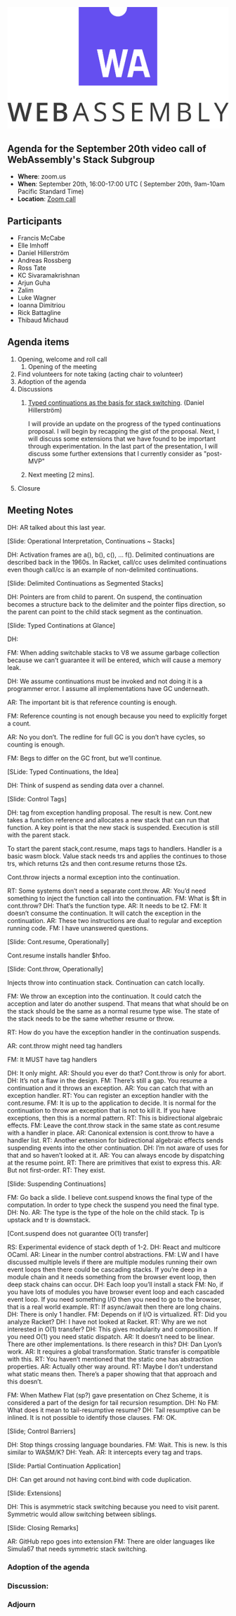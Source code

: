 ![WebAssembly logo](/images/WebAssembly.png)

## Agenda for the September 20th video call of WebAssembly's Stack Subgroup

- **Where**: zoom.us
- **When**:  September 20th, 16:00-17:00 UTC ( September 20th, 9am-10am Pacific Standard Time)
- **Location**: [Zoom call](https://zoom.us/j/91846860726?pwd=NVVNVmpvRVVFQkZTVzZ1dTFEcXgrdz09)


## Participants
- Francis McCabe
- Elle Imhoff
- Daniel Hillerström
- Andreas Rossberg
- Ross Tate
- KC Sivaramakrishnan
- Arjun Guha
- Zalim
- Luke Wagner
- Ioanna Dimitriou
- Rick Battagline
- Thibaud Michaud


## Agenda items

1. Opening, welcome and roll call
    1. Opening of the meeting
1. Find volunteers for note taking (acting chair to volunteer)
1. Adoption of the agenda
1. Discussions
   1. [Typed continuations as the basis for stack switching](https://github.com/WebAssembly/meetings/blob/main/stack/2021/presentations/2021-9-20-TypedContinuations.pdf).  (Daniel Hillerström)

      I will provide an update on the progress of the typed continuations proposal. I will begin by recapping the gist of the proposal. Next, I will discuss some extensions that we have found to be important through experimentation. In the last part of the presentation, I will discuss some further extensions that I currently consider as "post-MVP"
   2. Next meeting [2 mins].
1. Closure

## Meeting Notes

DH: AR talked about this last year.

[Slide: Operational Interpretation, Continuations ~ Stacks]

DH: Activation frames are a(), b(), c(), … f().  Delimited continuations are described back in the 1960s. In Racket, call/cc uses delimited continuations even though call/cc is an example of non-delimited continuations.

[Slide: Delimited Continuations as Segmented Stacks]

DH: Pointers are from child to parent.  On suspend, the continuation becomes a structure back to the delimiter and the pointer flips direction, so the parent can point to the child stack segment as the continuation.

[Slide: Typed Continations at Glance]

DH: 

FM: When adding switchable stacks to V8 we assume garbage collection because we can’t guarantee it will be entered, which will cause a memory leak.

DH: We assume continuations must be invoked and not doing it is a programmer error.  I assume all implementations have GC underneath.

AR: The important bit is that reference counting is enough.

FM: Reference counting is not enough because you need to explicitly forget a count.

AR: No you don’t. The redline for full GC is you don’t have cycles, so counting is enough.

FM: Begs to differ on the GC front, but we’ll continue.

[SLide: Typed Continuations, the Idea]

DH: Think of suspend as sending data over a channel.

[Slide: Control Tags]

DH: tag from exception handling proposal. The result is new.  Cont.new takes a function reference and allocates a new stack that can run that function.  A key point is that the new stack is suspended.  Execution is still with the parent stack.

To start the parent stack,cont.resume, maps tags to handlers.  Handler is a basic wasm block.  Value stack needs trs and applies the continues to those trs, which returns t2s and then cont.resume returns those t2s.

Cont.throw injects a normal exception into the continuation.

RT: Some systems don’t need a separate cont.throw.
AR: You’d need something to inject the function call into the continuation.
FM: What is $ft in cont.throw? 
DH: That’s the function type.
AR: It needs to be t2.
FM: It doesn’t consume the continuation.  It will catch the exception in the continuation.
AR: These two instructions are dual to regular and exception running code.
FM: I have unanswered questions.

[Slide: Cont.resume, Operationally]

Cont.resume installs handler $hfoo.

[Slide: Cont.throw, Operationally]

Injects throw into continuation stack. Continuation can catch locally.

FM: We throw an exception into the continuation.  It could catch the acception and later do another suspend.  That means that what should be on the stack should be the same as a normal resume type wise.  The state of the stack needs to be the same whether resume or throw.

RT: How do you have the exception handler in the continuation suspends.

AR: cont.throw might need tag handlers

FM: It MUST have tag handlers

DH: It only might.
AR: Should you ever do that?  Cont.throw is only for abort.
DH: It’s not a flaw in the design.
FM: There’s still a gap.  You resume a continuation and it throws an exception.
AR: You can catch that with an exception handler.
RT: You can register an exception handler with the cont.resume.
FM: It is up to the application to decide.  It is normal for the continuation to throw an exception that is not to kill it.  If you have exceptions, then this is a normal pattern.
RT: This is bidirectional algebraic effects.
FM: Leave the cont.throw stack in the same state as cont.resume with a handler in place.
AR: Canonical extension is cont.throw to have a handler list.
RT: Another extension for bidirectional algebraic effects sends suspending events into the other continuation.
DH: I’m not aware of uses for that and so haven’t looked at it.
AR: You can always encode by dispatching at the resume point.
RT: There are primitives that exist to express this.
AR: But not first-order.
RT: They exist.
 
[Slide: Suspending Continuations]

FM: Go back a slide. I believe cont.suspend knows the final type of the computation.  In order to type check the suspend you need the final type.
DH: No.
AR: The type is the type of the hole on the child stack. Tp is upstack and tr is downstack.

[Cont.suspend does not guarantee O(1) transfer]

RS: Experimental evidence of stack depth of 1-2. 
DH: React and multicore OCaml.
AR: Linear in the number control abstractions.
FM: LW and I have discussed multiple levels if there are multiple modules running their own event loops then there could be cascading stacks.  If you’re deep in a module chain and it needs something from the browser event loop, then deep stack chains can occur.
DH: Each loop you’ll install a stack
FM: No, if you have lots of modules you have browser event loop and each cascaded event loop.  If you need something I/O then you need to go to the browser, that is a real world example.
RT: If async/await then there are long chains.
DH: There is only 1 handler.
FM: Depends on if I/O is virtualized.
RT: Did you analyze Racket?
DH: I have not looked at Racket.
RT: Why are we not interested in O(1) transfer?
DH: This gives modularity and composition.  If you need O(1) you need static dispatch.
AR: It doesn’t need to be linear.  There are other implementations.  Is there research in this?
DH: Dan Lyon’s work.
AR: It requires a global transformation.  Static transfer is compatible with this.
RT: You haven’t mentioned that the static one has abstraction properties.
AR: Actually other way around.
RT: Maybe I don’t understand what static means then.  There’s a paper showing that that approach and this doesn’t.

FM: When Mathew Flat (sp?) gave presentation on Chez Scheme, it is considered a part of the design for tail recursion resumption.
DH: No
FM: What does it mean to tail-resumptive resume?
DH: Tail resumptive can be inlined.  It is not possible to identify those clauses.
FM: OK.

[Slide; Control Barriers]

DH: Stop things crossing language boundaries.
FM: Wait.  This is new.  Is this similar to WASM/K?
DH: Yeah.
AR: It intercepts every tag and traps.

[Slide: Partial Continuation Application]

DH: Can get around not having cont.bind with code duplication.

[Slide: Extensions]

DH: This is asymmetric stack switching because you need to visit parent.  Symmetric would allow switching between siblings.

[Slide: Closing Remarks]

AR: GitHub repo goes into extension
FM: There are older languages like Simula67 that needs symmetric stack switching.


### Adoption of the agenda

### Discussion:

### Adjourn


